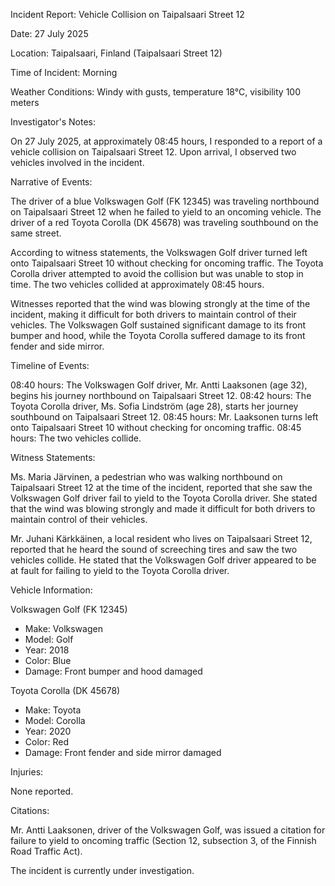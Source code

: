 Incident Report: Vehicle Collision on Taipalsaari Street 12

Date: 27 July 2025

Location: Taipalsaari, Finland (Taipalsaari Street 12)

Time of Incident: Morning

Weather Conditions: Windy with gusts, temperature 18°C, visibility 100 meters

Investigator's Notes:

On 27 July 2025, at approximately 08:45 hours, I responded to a report of a vehicle collision on Taipalsaari Street 12. Upon arrival, I observed two vehicles involved in the incident.

Narrative of Events:

The driver of a blue Volkswagen Golf (FK 12345) was traveling northbound on Taipalsaari Street 12 when he failed to yield to an oncoming vehicle. The driver of a red Toyota Corolla (DK 45678) was traveling southbound on the same street.

According to witness statements, the Volkswagen Golf driver turned left onto Taipalsaari Street 10 without checking for oncoming traffic. The Toyota Corolla driver attempted to avoid the collision but was unable to stop in time. The two vehicles collided at approximately 08:45 hours.

Witnesses reported that the wind was blowing strongly at the time of the incident, making it difficult for both drivers to maintain control of their vehicles. The Volkswagen Golf sustained significant damage to its front bumper and hood, while the Toyota Corolla suffered damage to its front fender and side mirror.

Timeline of Events:

08:40 hours: The Volkswagen Golf driver, Mr. Antti Laaksonen (age 32), begins his journey northbound on Taipalsaari Street 12.
08:42 hours: The Toyota Corolla driver, Ms. Sofia Lindström (age 28), starts her journey southbound on Taipalsaari Street 12.
08:45 hours: Mr. Laaksonen turns left onto Taipalsaari Street 10 without checking for oncoming traffic.
08:45 hours: The two vehicles collide.

Witness Statements:

Ms. Maria Järvinen, a pedestrian who was walking northbound on Taipalsaari Street 12 at the time of the incident, reported that she saw the Volkswagen Golf driver fail to yield to the Toyota Corolla driver. She stated that the wind was blowing strongly and made it difficult for both drivers to maintain control of their vehicles.

Mr. Juhani Kärkkäinen, a local resident who lives on Taipalsaari Street 12, reported that he heard the sound of screeching tires and saw the two vehicles collide. He stated that the Volkswagen Golf driver appeared to be at fault for failing to yield to the Toyota Corolla driver.

Vehicle Information:

Volkswagen Golf (FK 12345)

* Make: Volkswagen
* Model: Golf
* Year: 2018
* Color: Blue
* Damage: Front bumper and hood damaged

Toyota Corolla (DK 45678)

* Make: Toyota
* Model: Corolla
* Year: 2020
* Color: Red
* Damage: Front fender and side mirror damaged

Injuries:

None reported.

Citations:

Mr. Antti Laaksonen, driver of the Volkswagen Golf, was issued a citation for failure to yield to oncoming traffic (Section 12, subsection 3, of the Finnish Road Traffic Act).

The incident is currently under investigation.